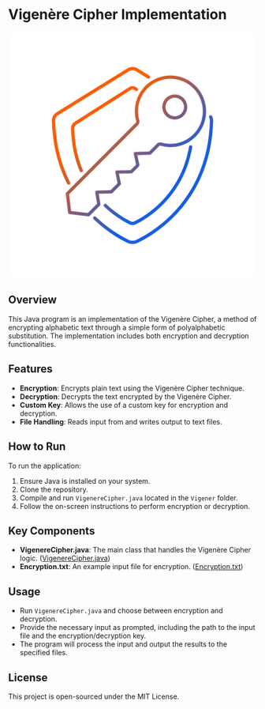 # Vigenère Cipher Implementation

![Alt text](/images/key.png)

## Overview
This Java program is an implementation of the Vigenère Cipher, a method of encrypting alphabetic text through a simple form of polyalphabetic substitution. The implementation includes both encryption and decryption functionalities.

## Features
- **Encryption**: Encrypts plain text using the Vigenère Cipher technique.
- **Decryption**: Decrypts the text encrypted by the Vigenère Cipher.
- **Custom Key**: Allows the use of a custom key for encryption and decryption.
- **File Handling**: Reads input from and writes output to text files.

## How to Run
To run the application:
1. Ensure Java is installed on your system.
2. Clone the repository.
3. Compile and run `VigenereCipher.java` located in the `Vigener` folder.
4. Follow the on-screen instructions to perform encryption or decryption.

## Key Components
- **VigenereCipher.java**: The main class that handles the Vigenère Cipher logic. ([VigenereCipher.java](https://github.com/AbdullahAlzeid/Vigener-Cipher/blob/main/Vigener/VigenereCipher.java))
- **Encryption.txt**: An example input file for encryption. ([Encryption.txt](https://github.com/AbdullahAlzeid/Vigener-Cipher/blob/main/Vigener/Encryption.txt))

## Usage
- Run `VigenereCipher.java` and choose between encryption and decryption.
- Provide the necessary input as prompted, including the path to the input file and the encryption/decryption key.
- The program will process the input and output the results to the specified files.

## License
This project is open-sourced under the MIT License.

